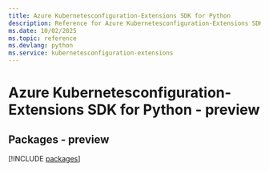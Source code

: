 ```yaml
---
title: Azure Kubernetesconfiguration-Extensions SDK for Python
description: Reference for Azure Kubernetesconfiguration-Extensions SDK for Python
ms.date: 10/02/2025
ms.topic: reference
ms.devlang: python
ms.service: kubernetesconfiguration-extensions
---
```

# Azure Kubernetesconfiguration-Extensions SDK for Python - preview
## Packages - preview
[!INCLUDE [packages](kubernetesconfiguration-extensions-index.md)]